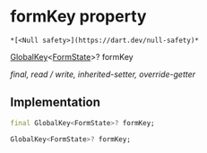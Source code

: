 


# formKey property




    *[<Null safety>](https://dart.dev/null-safety)*


[GlobalKey](https://api.flutter.dev/flutter/widgets/GlobalKey-class.html)&lt;[FormState](https://api.flutter.dev/flutter/widgets/FormState-class.html)>? formKey
  
_final, read / write, inherited-setter, override-getter_






## Implementation

```dart
final GlobalKey<FormState>? formKey;

GlobalKey<FormState>? formKey;
```







